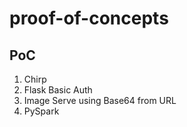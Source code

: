 # proof-of-concepts


## PoC

1. Chirp 
2. Flask Basic Auth
3. Image Serve using Base64 from URL
4. PySpark